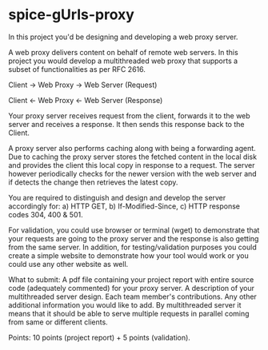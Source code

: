 # spice-gUrls-proxy

In this project you'd be designing and developing a web proxy server. 

A web proxy delivers content on behalf of remote web servers. In this project you would develop a multithreaded web proxy that supports a subset of functionalities as per RFC 2616. 

Client -> Web Proxy -> Web Server (Request)

Client <- Web Proxy <- Web Server (Response)

Your proxy server receives request from the client, forwards it to the web server and receives a response. It then sends this response back to the Client. 

A proxy server also performs caching along with being a forwarding agent. Due to caching the proxy server stores the fetched content in the local disk and provides the client this local copy in response to a request. The server however periodically checks for the newer version with the web server and if detects the change then retrieves the latest copy. 

You are required to distinguish and design and develop the server accordingly for: a) HTTP GET, b)  If-Modified-Since, c) HTTP response codes 304, 400 & 501.

For validation, you could use browser or terminal (wget) to demonstrate that your requests are going to the proxy server and the response is also getting from the same server. In addition, for testing/validation purposes you could create a simple website to demonstrate how your tool would work or you could use any other website as well.

What to submit: A pdf file containing your project report with entire source code (adequately commented) for your proxy server. A description of your multithreaded server design. Each team member's contributions. Any other additional information you would like to add. By multithreaded server it means that it should be able to serve multiple requests in parallel coming from same or different clients.

Points: 10 points (project report) + 5 points (validation).

